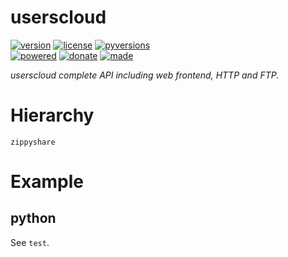 # userscloud

<badges>[![version](https://img.shields.io/pypi/v/userscloud.svg)](https://pypi.org/project/userscloud/)
[![license](https://img.shields.io/pypi/l/userscloud.svg)](https://pypi.org/project/userscloud/)
[![pyversions](https://img.shields.io/pypi/pyversions/userscloud.svg)](https://pypi.org/project/userscloud/)  
[![powered](https://img.shields.io/badge/Say-Thanks-ddddff.svg)](https://saythanks.io/to/foxe6)
[![donate](https://img.shields.io/badge/Donate-Paypal-0070ba.svg)](https://paypal.me/foxe6)
[![made](https://img.shields.io/badge/Made%20with-PyCharm-red.svg)](https://paypal.me/foxe6)
</badges>

<i>userscloud complete API including web frontend, HTTP and FTP.</i>

# Hierarchy

```
zippyshare
```

# Example

## python
See `test`.